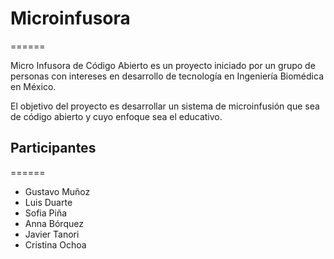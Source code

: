 # Microinfusora
======

Micro Infusora de Código Abierto es un proyecto iniciado por un grupo de personas con intereses en desarrollo de tecnología en Ingeniería Biomédica en México.

El objetivo del proyecto es desarrollar un sistema de microinfusión que sea de código abierto y cuyo enfoque sea el educativo.

## Participantes
======

* Gustavo Muñoz
* Luis Duarte
* Sofia Piña 
* Anna Bórquez
* Javier Tanori
* Cristina Ochoa
